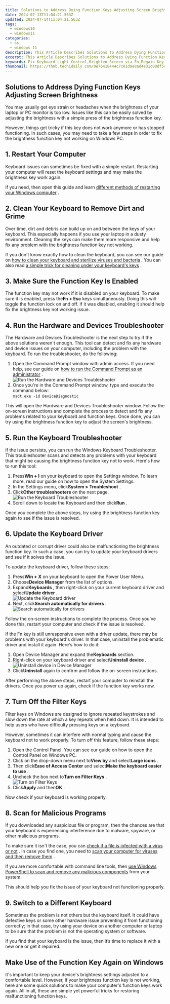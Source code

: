 ```yaml
---
title: Solutions to Address Dying Function Keys Adjusting Screen Brightness
date: 2024-07-13T11:04:21.563Z
updated: 2024-07-14T11:04:21.563Z
tags:
  - windows10
  - windows11
categories:
  - os
  - windows 11
description: This Article Describes Solutions to Address Dying Function Keys Adjusting Screen Brightness
excerpt: This Article Describes Solutions to Address Dying Function Keys Adjusting Screen Brightness
keywords: Fix Keyboard Light Control,Brighten Screen via Fn,Regain Key Brightness,Revive Key Light Settings,Resolve Function Keys Issue,Adjust Monitor Lights Quickly,Key Brightness Restoration Guide
thumbnail: https://thmb.techidaily.com/0e76410444c7c01d9e8ad4e31c08df5ce8b625bff84337aa8bb982a08609d9e6.jpg
---
```


## Solutions to Address Dying Function Keys Adjusting Screen Brightness

 You may usually get eye strain or headaches when the brightness of your laptop or PC monitor is too low. Issues like this can be easily solved by adjusting the brightness with a simple press of the brightness function key.

 However, things get tricky if this key does not work anymore or has stopped functioning. In such cases, you may need to take a few steps in order to fix the brightness function key not working on Windows PC.

## 1\. Restart Your Computer

 Keyboard issues can sometimes be fixed with a simple restart. Restarting your computer will reset the keyboard settings and may make the brightness key work again.

 If you need, then open this guide and learn [different methods of restarting your Windows computer](https://www.makeuseof.com/windows-restart-methods/) .

## 2\. Clean Your Keyboard to Remove Dirt and Grime

 Over time, dirt and debris can build up on and between the keys of your keyboard. This especially happens if you use your laptop in a dusty environment. Cleaning the keys can make them more responsive and help fix any problem with the brightness function key not working.

 If you don't know exactly how to clean the keyboard, you can see our guide on [how to clean your keyboard and sterilize viruses and bacteria](https://www.makeuseof.com/tag/how-to-clean-keyboard/) . You can also read [a simple trick for cleaning under your keyboard's keys](https://www.makeuseof.com/tag/a-simple-trick-for-cleaning-under-your-keyboards-keys/) .

## 3\. Make Sure the Function Key Is Enabled

 The function key may not work if it is disabled on your keyboard. To make sure it is enabled, press the**Fn + Esc** keys simultaneously. Doing this will toggle the function lock on and off. If it was disabled, enabling it should help fix the brightness key not working issue.

## 4\. Run the Hardware and Devices Troubleshooter

 The Hardware and Devices Troubleshooter is the next step to try if the above solutions weren't enough. This tool can detect and fix any hardware and device issues on your computer, including the problem with the keyboard. To run the troubleshooter, do the following:

1. Open the Command Prompt window with admin access. If you need help, see our guide on [how to run the Command Prompt as an administrator](https://www.makeuseof.com/windows-run-command-prompt-admin/) .  
![Run the Hardware and Devices Troubleshooter](https://static1.makeuseofimages.com/wordpress/wp-content/uploads/2023/03/run-the-hardware-and-devices-troubleshooter.jpg)
2. Once you're in the Command Prompt window, type and execute the command below:  
`msdt.exe -id DeviceDiagnostic`

 This will open the Hardware and Devices Troubleshooter window. Follow the on-screen instructions and complete the process to detect and fix any problems related to your keyboard and function keys. Once done, you can try using the brightness function key to adjust the screen's brightness.

## 5\. Run the Keyboard Troubleshooter

 If the issue persists, you can run the Windows Keyboard Troubleshooter. This troubleshooter scans and detects any problems with your keyboard that might be causing the brightness function key not to work. Here's how to run this tool:

1. Press**Win + I** on your keyboard to open the Settings window. To learn more, read our guide on how to open the System Settings.
2. In the Settings menu, click**System > Troubleshoot** .
3. Click**Other troubleshooters** on the next page.  
![Run the Keyboard Troubleshooter](https://static1.makeuseofimages.com/wordpress/wp-content/uploads/2023/03/run-the-keyboard-troubleshooter.jpg)
4. Scroll down to locate the Keyboard and then click**Run** .

 Once you complete the above steps, try using the brightness function key again to see if the issue is resolved.

## 6\. Update the Keyboard Driver

 An outdated or corrupt driver could also be malfunctioning the brightness function key. In such a case, you can try to update your keyboard drivers and see if it solves the issue.

To update the keyboard driver, follow these steps:

1. Press**Win + X** on your keyboard to open the Power User Menu.
2. Choose**Device Manager** from the list of options.
3. Expand**Keyboards** , then right-click on your current keyboard driver and select**Update driver** .  
![Update the Keyboard driver](https://static1.makeuseofimages.com/wordpress/wp-content/uploads/2023/03/update-the-keyboard-driver.jpg)
4. Next, click**Search automatically for drivers** .  
![Search automatically for drivers](https://static1.makeuseofimages.com/wordpress/wp-content/uploads/2023/03/search-automatically-for-drivers.jpg)

 Follow the on-screen instructions to complete the process. Once you've done this, restart your computer and check if the issue is resolved.

 If the Fn key is still unresponsive even with a driver update, there may be problems with your keyboard's driver. In that case, uninstall the problematic driver and install it again. Here's how to do it:

1. Open Device Manager and expand the**Keyboards** section.
2. Right-click on your keyboard driver and select**Uninstall device** .  
![Uninstall device in Device Manager](https://static1.makeuseofimages.com/wordpress/wp-content/uploads/2023/03/uninstall-device-in-device-manager.jpg)
3. Click**Uninstall** again to confirm and follow the on-screen instructions.

 After performing the above steps, restart your computer to reinstall the drivers. Once you power up again, check if the function key works now.

## 7\. Turn Off the Filter Keys

 Filter keys on Windows are designed to ignore repeated keystrokes and slow down the rate at which a key repeats when held down. It is intended to help users who have difficulty pressing keys on a keyboard.

 However, sometimes it can interfere with normal typing and cause the keyboard not to work properly. To turn off this feature, follow these steps:

1. Open the Control Panel. You can see our guide on how to open the Control Panel on Windows PC.
2. Click on the drop-down menu next to**View by** and select**Large icons** .
3. Then click**Ease of Access Center** and select**Make the keyboard easier to use** .
4. Uncheck the box next to**Turn on Filter Keys** .  
![Turn on Filter Keys](https://static1.makeuseofimages.com/wordpress/wp-content/uploads/2023/03/turn-on-filter-keys.jpg)
5. Click**Apply** and then**OK** .

Now check if your keyboard is working properly.

## 8\. Scan for Malicious Programs

 If you downloaded any suspicious file or program, then the chances are that your keyboard is experiencing interference due to malware, spyware, or other malicious programs.

 To make sure it isn't the case, you can [check if a file is infected with a virus or not](https://www.makeuseof.com/check-suspicious-file-malware/) . In case you find one, you need to [scan your computer for viruses and then remove them](https://www.makeuseof.com/scan-for-viruses-without-buying-antivirus-software/) .

 If you are more comfortable with command line tools, then [use Windows PowerShell to scan and remove any malicious components](https://www.makeuseof.com/how-to-use-powershell-to-scan-windows-10-for-malware/) from your system.

 This should help you fix the issue of your keyboard not functioning properly.

## 9\. Switch to a Different Keyboard

 Sometimes the problem is not others but the keyboard itself. It could have defective keys or some other hardware issue preventing it from functioning correctly; in that case, try using your device on another computer or laptop to be sure that the problem is not the operating system or software.

 If you find that your keyboard is the issue, then it’s time to replace it with a new one or get it repaired.

## Make Use of the Function Key Again on Windows

 It's important to keep your device's brightness settings adjusted to a comfortable level. However, if your brightness function key is not working, here are some quick solutions to make your computer's function keys work again. All in all, these are simple yet powerful tricks for restoring malfunctioning function keys.


<ins class="adsbygoogle"
     style="display:block"
     data-ad-format="autorelaxed"
     data-ad-client="ca-pub-7571918770474297"
     data-ad-slot="1223367746"></ins>



<ins class="adsbygoogle"
     style="display:block"
     data-ad-client="ca-pub-7571918770474297"
     data-ad-slot="8358498916"
     data-ad-format="auto"
     data-full-width-responsive="true"></ins>





